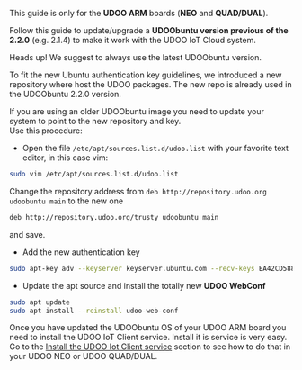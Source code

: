This guide is only for the **UDOO ARM** boards (**NEO** and **QUAD/DUAL**).  

Follow this guide to update/upgrade a **UDOObuntu version previous of the 2.2.0** (e.g. 2.1.4) to make it work with the UDOO IoT Cloud system.

<span class="label label-warning">Heads up!</span> We suggest to always use the latest UDOObuntu version.

To fit the new Ubuntu authentication key guidelines, we introduced a new repository where host the UDOO packages. The new repo is already used in the UDOObuntu 2.2.0 version.  

If you are using an older UDOObuntu image you need to update your system to point to the new repository and key.  
Use this procedure:
* Open the file `/etc/apt/sources.list.d/udoo.list` with your favorite text editor, in this case vim:
```bash
sudo vim /etc/apt/sources.list.d/udoo.list
```
Change the repository address from `deb http://repository.udoo.org udoobuntu main` to the new one
```bash
deb http://repository.udoo.org/trusty udoobuntu main
```
and save.

* Add the new authentication key
```bash
sudo apt-key adv --keyserver keyserver.ubuntu.com --recv-keys EA42CD5882D3D324
```

* Update the apt source and install the totally new **UDOO WebConf**
```bash
sudo apt update
sudo apt install --reinstall udoo-web-conf
```

Once you have updated the UDOObuntu OS of your UDOO ARM board you need to install the UDOO IoT Client service. Install it is service is very easy.  
Go to the [Install the UDOO Iot Client service](!Install_the_UDOO_Iot_Client_service) section to see how to do that in your UDOO NEO or UDOO QUAD/DUAL.
